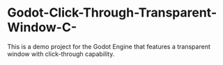 # Godot-Click-Through-Transparent-Window-C-
This is a demo project for the Godot Engine that features a transparent window with click-through capability.
